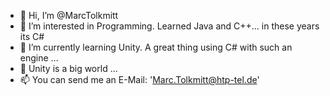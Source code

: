 - 👋 Hi, I’m @MarcTolkmitt
- 👀 I’m interested in Programming. Learned Java and C++... in these years its C#
- 🌱 I’m currently learning Unity. A great thing using C# with such an engine ...
- 💞️ Unity is a big world ...
- 📫 You can send me an E-Mail: 'Marc.Tolkmitt@htp-tel.de'

<!---
MarcTolkmitt/MarcTolkmitt is a ✨ special ✨ repository because its `README.md` (this file) appears on your GitHub profile.
You can click the Preview link to take a look at your changes.
--->
